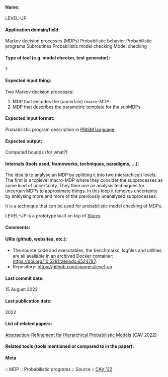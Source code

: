 #### Name:
LEVEL-UP

#### Application domain/field:
Markov decision processes (MDPs)
Probabilistic behavior
Probabilistic programs
Subroutines
Probabilistic model checking
Model checking

#### Type of tool (e.g. model checker, test generator):
?

#### Expected input thing:
Two Markov decision processes:
1. MDP that encodes the (uncertain) macro-MDP
2. MDP that describes the parametric template for the subMDPs

#### Expected input format:
Probabilistic program description in [PRISM language](../../Formats/PRISM%20language.md)

#### Expected output:
Computed bounds (for what?)

#### Internals (tools used, frameworks, techniques, paradigms, ...):
The idea is to analyse an MDP by splitting it into two (hierarchical) levels. The first is a toplevel macro-MDP where they consider the subprocesses as some kind of uncertainty. They then use an analysis techniques for uncertain MDPs to approximate things. In this loop it removes uncertainty by analysing more and more of the previously unanalysed subprocesses.

It is a technique that can be used for probabilistic model checking of MDPs.

LEVEL-UP is a prototype built on top of [Storm](../../Tools/Checkers/Storm.md).

#### Comments:

#### URIs (github, websites, etc.):
- The source code and executables, the benchmarks, logﬁles and utilities are all available in an archived Docker container: https://doi.org/10.5281/zenodo.6524787.
- Repository: https://github.com/sjunges/level-up

#### Last commit date:
15 August 2022

#### Last publication date:
2022

#### List of related papers:
[Abstraction-Refinement for Hierarchical Probabilistic Models](https://doi.org/10.1007/978-3-031-13185-1_6) (CAV 2022)

#### Related tools (tools mentioned or compared to in the paper):

#### Meta
:: MDP
:: Probabilistic programs
:: Source :: [CAV '22](https://doi.org/10.1007/978-3-031-13185-1)
